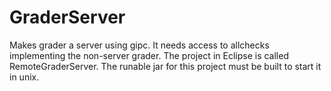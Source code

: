 # GraderServer
Makes grader a server using gipc.
It needs access to allchecks implementing the non-server grader.
The project in Eclipse is called RemoteGraderServer.
The runable jar for this project must be built to start it in unix.
